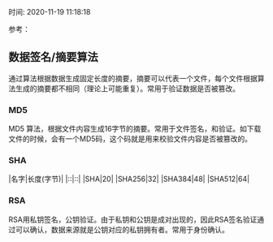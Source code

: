 时间: 2020-11-19 11:18:18

参考：

## 数据签名/摘要算法

通过算法根据数据生成固定长度的摘要，摘要可以代表一个文件，每个文件根据算法生成的摘要都不相同（理论上可能重复）。常用于验证数据是否被篡改。

### MD5

MD5 算法，根据文件内容生成16字节的摘要。常用于文件签名，和验证。如下载文件的时候，会有一个MD5码，这个码就是用来校验文件内容是否被篡改的。

### SHA
|名字|长度(字节)|
|::|::|
|SHA|20|
|SHA256|32|
|SHA384|48|
|SHA512|64|

### RSA

RSA用私钥签名，公钥验证。由于私钥和公钥是成对出现的，因此RSA签名验证通过可以确认，数据来源就是公钥对应的私钥拥有者。常用于身份确认。
